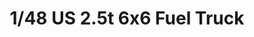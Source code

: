 ---
layout: product
title: "1/48 US 2.5t 6x6 Fuel Truck"
price: "3200" 
desc: "Maketa"
img_path: "/assets/img/TAM32579.webp"
brand: "Tamiya"
available: true
special_offer: false
new: true
soon: false
cat: "010000"
subcat: "010300"
subsubcat: "0N/A"
sifra: "TAM32579"
popular: false
spec: false
---